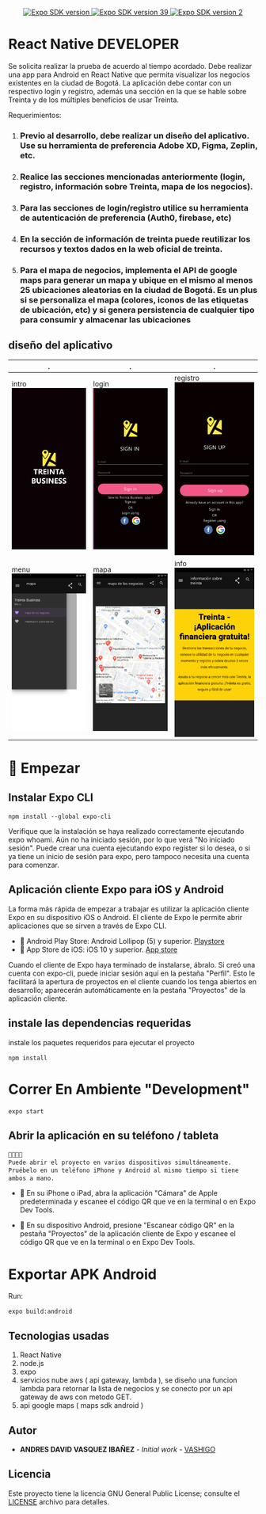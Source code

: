 <p align="center">
  <a aria-label="SDK version" href="https://www.npmjs.com/package/expo" target="_blank">
    <img alt="Expo SDK version" src="https://img.shields.io/npm/v/expo.svg?style=flat-square&label=SDK&labelColor=000000&color=4630EB">
  </a>
  <a aria-label="expo SDK version" href="https://docs.expo.io/versions/latest/" target="_blank">
    <img alt="Expo SDK version 39 " src="https://img.shields.io/badge/39.0.0-expo%20sdk-green">
  </a>
  <a aria-label="expo SDK version" href="https://reactnative.dev/docs/components-and-apis" target="_blank">
    <img alt="Expo SDK version 2 " src="https://img.shields.io/badge/0.63.2-React%20Native-blue">
  </a>
</p>

# React Native DEVELOPER

Se solicita realizar la prueba de acuerdo al tiempo acordado.
Debe realizar una app para Android en React Native que permita visualizar los negocios
existentes en la ciudad de Bogotá. La aplicación debe contar con un respectivo login y registro,
además una sección en la que se hable sobre Treinta y de los múltiples beneficios de usar
Treinta.

Requerimientos:

1. ### Previo al desarrollo, debe realizar un diseño del aplicativo. Use su herramienta de preferencia Adobe XD, Figma, Zeplin, etc.
2. ### Realice las secciones mencionadas anteriormente (login, registro, información sobre Treinta, mapa de los negocios).
3. ### Para las secciones de login/registro utilice su herramienta de autenticación de preferencia (Auth0, firebase, etc)
4. ### En la sección de información de treinta puede reutilizar los recursos y textos dados en la web oficial de treinta.
5. ### Para el mapa de negocios, implementa el API de google maps para generar un mapa y ubique en el mismo al menos 25 ubicaciones aleatorias en la ciudad de Bogotá. Es un plus si se personaliza el mapa (colores, iconos de las etiquetas de ubicación, etc) y si genera persistencia de cualquier tipo para consumir y almacenar las ubicaciones

##  diseño del aplicativo

. | . | .
------------ | ------------- | ------------- 
intro <img  src="img/mockups/intro.png">| login <img  src="img/mockups/sign in.png"> | registro<img  src="img/mockups/sign up.png">
menu<img  src="img/mockups/menu.png"> | mapa<img  src="img/mockups/mapa.png"> | info<img  src="img/mockups/info.png">


# 💙 Empezar

## Instalar Expo CLI
```
npm install --global expo-cli
```
Verifique que la instalación se haya realizado correctamente ejecutando expo whoami. Aún no ha iniciado sesión, por lo que verá "No iniciado sesión". Puede crear una cuenta ejecutando expo register si lo desea, o si ya tiene un inicio de sesión para expo, pero tampoco necesita una cuenta para comenzar.

## Aplicación cliente Expo para iOS y Android
La forma más rápida de empezar a trabajar es utilizar la aplicación cliente Expo en su dispositivo iOS o Android. El cliente de Expo le permite abrir aplicaciones que se sirven a través de Expo CLI.

- 🤖 Android Play Store: Android Lollipop (5) y superior. [Playstore](https://play.google.com/store/apps/details?id=host.exp.exponent&hl=es_PR)
- 🍎 App Store de iOS: iOS 10 y superior. [App store](https://play.google.com/store/apps/details?id=host.exp.exponent&hl=es_PR)

Cuando el cliente de Expo haya terminado de instalarse, ábralo. Si creó una cuenta con expo-cli, puede iniciar sesión aquí en la pestaña "Perfil". Esto le facilitará la apertura de proyectos en el cliente cuando los tenga abiertos en desarrollo; aparecerán automáticamente en la pestaña "Proyectos" de la aplicación cliente.

## instale las dependencias requeridas

instale los paquetes requeridos para ejecutar el proyecto

```
npm install
```

# Correr En Ambiente "Development"

```
expo start
```

## Abrir la aplicación en su teléfono / tableta
```
👨‍👩‍👧‍👧
Puede abrir el proyecto en varios dispositivos simultáneamente. Pruébelo en un teléfono iPhone y Android al mismo tiempo si tiene ambos a mano.
```
- 🍎 En su iPhone o iPad, abra la aplicación "Cámara" de Apple predeterminada y escanee el código QR que ve en la terminal o en Expo Dev Tools.

- 🤖 En su dispositivo Android, presione "Escanear código QR" en la pestaña "Proyectos" de la aplicación cliente de Expo y escanee el código QR que ve en la terminal o en Expo Dev Tools.

# Exportar APK Android

Run:

```
expo build:android
```

## Tecnologias usadas

1. React Native
2. node.js
3. expo
4. servicios nube aws ( api gateway, lambda ), se diseño una funcion lambda para retornar la lista de negocios y se conecto por un api gateway de aws con metodo GET.
5. api google maps ( maps sdk android )

## Autor

* **ANDRES DAVID VASQUEZ IBAÑEZ** - *Initial work* - [VASHIGO](https://github.com/vashigo)

## Licencia

Este proyecto tiene la licencia GNU General Public License; consulte el [LICENSE](LICENSE) archivo para detalles.